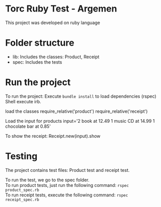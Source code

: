 # Torc Ruby Test - Argemen
This project was developed on ruby language

# Folder structure
* lib: Includes the classes: Product, Receipt
* spec: Includes the tests

# Run the project
To run the project:
Execute `bundle install` to load dependencies (rspec)
Shell execute irb.

load the classes
require_relative('product')
require_relative('receipt')

Load the input for products
input='2 book at 12.49
1 music CD at 14.99
1 chocolate bar at 0.85'

To show the receipt:
Receipt.new(input).show

# Testing
The project contains test files: Product test and receipt test.

To run the test, we go to the spec folder.\
To run product tests, just run the following command: `rspec product_spec.rb` \
To run receipt tests, execute the following command: `rspec receipt_spec.rb`

